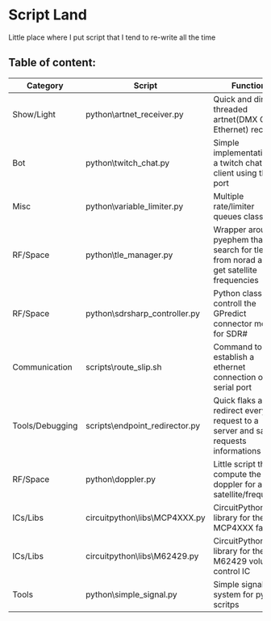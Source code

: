 # Script Land

Little place where I put script that I tend to re-write all the time
## Table of content:
|Category|Script|Function|
|--|--|--|
|Show/Light|python\artnet_receiver.py|Quick and dirty threaded artnet(DMX Over Ethernet) receiver|
|Bot|python\twitch_chat.py|Simple implementation of a twitch chat client using the irc port|
|Misc|python\variable_limiter.py|Multiple rate/limiter queues classes|
|RF/Space|python\tle_manager.py|Wrapper around pyephem that search for tle data from norad and get satellite frequencies|
|RF/Space|python\sdrsharp_controller.py|Python class to controll the GPredict connector module for SDR#|
|Communication|scripts\route_slip.sh|Command to establish a ethernet connection over a serial port|
|Tools/Debugging|scripts\endpoint_redirector.py|Quick flaks app to redirect every request to a server and saving requests informations|
|RF/Space|python\doppler.py|Little script that compute the doppler for a satellite/frequency|
|ICs/Libs|circuitpython\libs\MCP4XXX.py|CircuitPython library for the MCP4XXX familly|
|ICs/Libs|circuitpython\libs\M62429.py|CircuitPython library for the M62429 volume control IC|
|Tools|python\simple_signal.py|Simple signaling system for python scritps|
